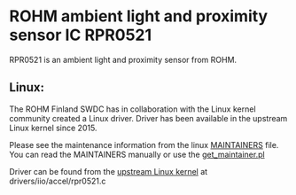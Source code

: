 # ROHM ambient light and proximity sensor IC RPR0521

RPR0521 is an ambient light and proximity sensor from ROHM.

## Linux:

The ROHM Finland SWDC has in collaboration with the Linux kernel community created a Linux driver. Driver has been available in the upstream Linux kernel since 2015.

Please see the maintenance information from the linux
[MAINTAINERS](https://git.kernel.org/pub/scm/linux/kernel/git/torvalds/linux.git/tree/MAINTAINERS) file. You can read the MAINTAINERS manually or use the [get_maintainer.pl](https://git.kernel.org/pub/scm/linux/kernel/git/torvalds/linux.git/tree/scripts/get_maintainer.pl)

Driver can be found from the [upstream Linux kernel](www.kernel.org) at drivers/iio/accel/rpr0521.c

